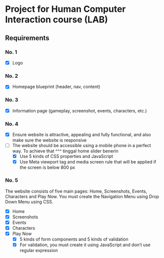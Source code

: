 # Project for Human Computer Interaction course (LAB)

## Requirements
### No. 1
- [x] Logo

### No. 2
- [x] Homepage blueprint (header, nav, content)

### No. 3
- [x] Information page (gameplay, screenshot, events, characters, etc.)

### No. 4
- [x] Ensure website is attractive, appealing and fully functional, and also make sure the website is responsive
- [ ] The website should be accessible using a mobile phone in a perfect way. To achieve that
    ^^^ tinggal home slider benerin
  - [x] Use 5 kinds of CSS properties and JavaScript
  - [x] Use Meta viewport tag and media screen rule that will be applied if the screen is below 800 px

### No. 5
The website consists of five main pages: Home, Screenshots, Events, Characters and Play Now. You must create the Navigation Menu using Drop Down Menu using CSS.

- [x] Home
- [x] Screenshots
- [x] Events
- [x] Characters
- [x] Play Now
  - [x] 5 kinds of form components and 5 kinds of validation
  - [x] For validation, you must create it using JavaScript and don’t use regular expression
